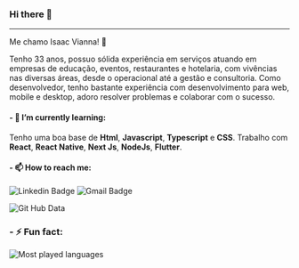 ### Hi there 👋
---


Me chamo Isaac Vianna! :beginner:

 Tenho 33 anos, possuo sólida experiência em serviços atuando em empresas de educação, eventos, restaurantes e hotelaria, com vivências nas diversas áreas, desde o operacional até a gestão e consultoria. Como desenvolvedor, tenho bastante experiência com desenvolvimento para web, mobile e desktop, adoro resolver problemas e colaborar com o sucesso.

#### - 🌱 I’m currently learning:
  Tenho uma boa base de **Html**, **Javascript**, **Typescript** e **CSS**.
  Trabalho com **React**, **React Native**, **Next Js**, **NodeJs**, **Flutter**. 

#### - 📫 How to reach me: 
![Linkedin Badge](https://img.shields.io/badge/-IsaacVianna-blue?style=plastic&logo=Linkedin&logoColor=white&link=https://www.linkedin.com/in/isaacvianna/) ![Gmail Badge](https://img.shields.io/badge/-isaacsvianna@gmail.com-c14438?style=plastic&logo=Gmail&logoColor=white&link=mailto:isaacsvianna@gmail.com)

![Git Hub Data](https://github-readme-stats.vercel.app/api?username=isaacviannadev&show_icons=true&theme=vue)
### - ⚡ Fun fact:
![Most played languages](https://github-readme-stats.vercel.app/api/top-langs/?username=isaacviannadev&theme=vue)
<!--
**isaacviannadev/isaacviannadev** is a ✨ _special_ ✨ repository because its `README.md` (this file) appears on your GitHub profile.

Here are some ideas to get you started:

- 🔭 I’m currently working on ...
- 🌱 I’m currently learning ...
- 👯 I’m looking to collaborate on ...
- 🤔 I’m looking for help with ...
- 💬 Ask me about ...
- 📫 How to reach me: ...
- 😄 Pronouns: ...
- ⚡ Fun fact: ...
-->
